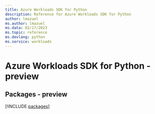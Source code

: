 ```yaml
---
title: Azure Workloads SDK for Python
description: Reference for Azure Workloads SDK for Python
author: lmazuel
ms.author: lmazuel
ms.data: 02/17/2023
ms.topic: reference
ms.devlang: python
ms.service: workloads
---
```

# Azure Workloads SDK for Python - preview
## Packages - preview
[!INCLUDE [packages](workloads-index.md)]